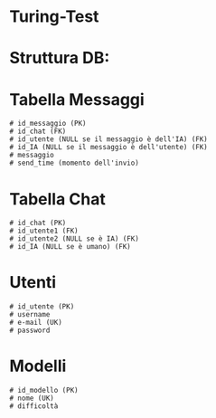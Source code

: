 # Turing-Test

# Struttura DB:

# Tabella Messaggi 
    # id_messaggio (PK)
    # id_chat (FK) 
    # id_utente (NULL se il messaggio è dell'IA) (FK)
    # id_IA (NULL se il messaggio è dell'utente) (FK)
    # messaggio
    # send_time (momento dell'invio)

# Tabella Chat
    # id_chat (PK)
    # id_utente1 (FK)
    # id_utente2 (NULL se è IA) (FK)
    # id_IA (NULL se è umano) (FK)

# Utenti
    # id_utente (PK) 
    # username 
    # e-mail (UK)
    # password

# Modelli
    # id_modello (PK)
    # nome (UK)
    # difficoltà
